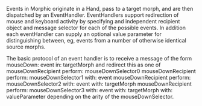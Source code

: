 Events in Morphic originate in a Hand, pass to a target morph, and are then dispatched by an EventHandler.  EventHandlers support redirection of mouse and keyboard activity by specifying and independent recipient object and message selector for each of the possible events.  In addition each eventHandler can supply an optional value parameter for distinguishing between, eg, events from a number of otherwise identical source morphs.The basic protocol of an event handler is to receive a message of the form	mouseDown: event in: targetMorphand redirect this as one of	mouseDownRecipient perform: mouseDownSelector0	mouseDownRecipient perform: mouseDownSelector1 with: event	mouseDownRecipient perform: mouseDownSelector2 with: event with: targetMorph	mouseDownRecipient perform: mouseDownSelector3 with: event with: targetMorph with: valueParameterdepending on the arity of the mouseDownSelector.